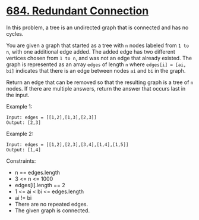 # [684. Redundant Connection](https://leetcode.com/problems/redundant-connection/description/)
 
In this problem, a tree is an undirected graph that is connected and has no cycles.

You are given a graph that started as a tree with `n` nodes labeled from `1 to n`, with one additional edge added. The added edge has two different vertices chosen from `1 to n`, and was not an edge that already existed. The graph is represented as an array `edges` of length `n` where `edges[i] = [ai, bi]` indicates that there is an edge between nodes `ai` and `bi` in the graph.

Return an edge that can be removed so that the resulting graph is a tree of `n` nodes. If there are multiple answers, return the answer that occurs last in the input.

 

Example 1:

    Input: edges = [[1,2],[1,3],[2,3]]
    Output: [2,3]

Example 2:


    Input: edges = [[1,2],[2,3],[3,4],[1,4],[1,5]]
    Output: [1,4]
 

Constraints:

* n == edges.length
* 3 <= n <= 1000
* edges[i].length == 2
* 1 <= ai < bi <= edges.length
* ai != bi
* There are no repeated edges.
* The given graph is connected.